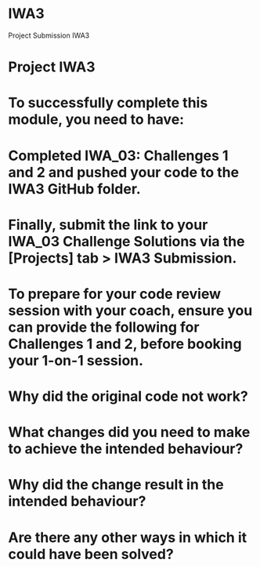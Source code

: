 # IWA3
Project Submission IWA3

# Project IWA3

# To successfully complete this module, you need to have:
# Completed IWA_03: Challenges 1 and 2 and pushed your code to the IWA3 GitHub folder.
# Finally, submit the link to your IWA_03 Challenge Solutions via the [Projects] tab > IWA3 Submission.

# To prepare for your code review session with your coach, ensure you can provide the following for Challenges 1 and 2, before booking your 1-on-1 session.

# Why did the original code not work?
# What changes did you need to make to achieve the intended behaviour?
# Why did the change result in the intended behaviour?
# Are there any other ways in which it could have been solved?